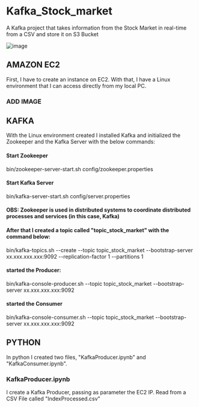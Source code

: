 # Kafka_Stock_market
A Kafka project that takes information from the Stock Market in real-time from a CSV and store it on S3 Bucket

![image](https://github.com/HOcarlos/Kafka_Stock_market/assets/46444726/1aaf0f66-403e-4e88-997a-fc14dd52d4cb)

## AMAZON EC2
First, I have to create an instance on EC2.
With that, I have a Linux environment that I can access directly from my local PC.
### ADD IMAGE ###

## KAFKA
With the Linux environment created I installed Kafka and initialized the Zookeeper and the Kafka Server with the below commands:

#### Start Zookeeper
bin/zookeeper-server-start.sh config/zookeeper.properties
#### Start Kafka Server
bin/kafka-server-start.sh config/server.properties

#### OBS: Zookeeper is used in distributed systems to coordinate distributed processes and services (in this case, Kafka)

#### After that I created a topic called "topic_stock_market" with the command below:
bin/kafka-topics.sh --create --topic topic_stock_market --bootstrap-server xx.xxx.xxx.xxx:9092 --replication-factor 1 --partitions 1

#### started the Producer:
bin/kafka-console-producer.sh --topic topic_stock_market --bootstrap-server xx.xxx.xxx.xxx:9092

#### started the Consumer
bin/kafka-console-consumer.sh --topic topic_stock_market --bootstrap-server xx.xxx.xxx.xxx:9092

## PYTHON
In python I created two files, "KafkaProducer.ipynb" and "KafkaConsumer.ipynb".

### KafkaProducer.ipynb
I create a Kafka Producer, passing as parameter the EC2 IP.
Read from a CSV File called "IndexProcessed.csv"
